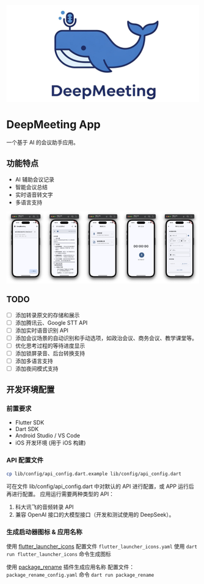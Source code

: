 ![DeepMeeting Logo](assets/logo/deepmeeting-logo-banner.jpeg)

# DeepMeeting App

一个基于 AI 的会议助手应用。

## 功能特点

- AI 辅助会议记录
- 智能会议总结
- 实时语音转文字
- 多语言支持
<div style="display: flex; justify-content: space-between;">
  <img src="assets/screenshot/Screenshot-01.png" width="20%">
  <img src="assets/screenshot/Screenshot-02.png" width="20%">
  <img src="assets/screenshot/Screenshot-03.png" width="20%">
  <img src="assets/screenshot/Screenshot-04.png" width="20%">
  <img src="assets/screenshot/Screenshot-05.png" width="20%">
</div>

## TODO
- [ ] 添加转录原文的存储和展示
- [ ] 添加腾讯云、Google STT API
- [ ] 添加实时语音识别 API
- [ ] 添加会议场景的自动识别和手动选项，如政治会议、商务会议、教学课堂等。
- [ ] 优化思考过程的等待进度显示
- [ ] 添加锁屏录音、后台转换支持
- [ ] 添加多语言支持
- [ ] 添加夜间模式支持

## 开发环境配置

### 前置要求

- Flutter SDK
- Dart SDK
- Android Studio / VS Code
- iOS 开发环境 (用于 iOS 构建)

### API 配置文件
```bash
cp lib/config/api_config.dart.example lib/config/api_config.dart
```
可在文件 lib/config/api_config.dart 中对默认的 API 进行配置，或 APP 运行后再进行配置。
应用运行需要两种类型的 API：
1. 科大讯飞的音频转录 API
2. 兼容 OpenAI 接口的大模型接口（开发和测试使用的 DeepSeek）。

### 生成启动器图标 & 应用名称
使用 [flutter_launcher_icons](https://pub.dev/packages/flutter_launcher_icons) 配置文件 `flutter_launcher_icons.yaml`
使用 `dart run flutter_launcher_icons` 命令生成图标

使用 [package_rename](https://pub.dev/packages/package_rename) 插件生成应用名称
配置文件：`package_rename_config.yaml`
命令 `dart run package_rename`